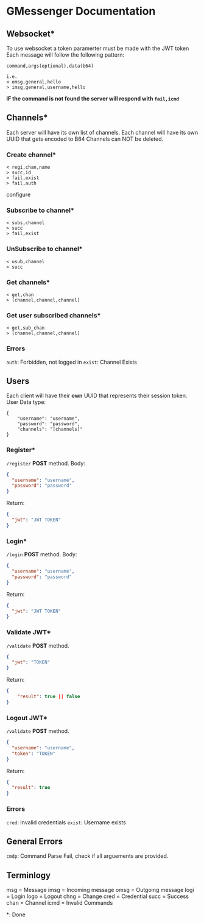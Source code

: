 # GMessenger Documentation

## Websocket\*

To use websocket a token paramerter must be made with the JWT token
Each message will follow the following pattern:

```
command,args(optional),data(b64)

i.e.
< omsg,general,hello
> imsg,general,username,hello
```

**IF the command is not found the server will respond with `fail,icmd`**

## Channels\*

Each server will have its own list of channels.
Each channel will have its own UUID that gets encoded to B64
Channels can NOT be deleted.

### Create channel\*

```
< regi,chan,name
> succ,id
> fail,exist
> fail,auth
```

configure

### Subscribe to channel\*

```
< subs,channel
> succ
> fail,exist
```

### UnSubscribe to channel\*

```
< usub,channel
> succ
```

### Get channels\*

```
< get,chan
> [channel,channel,channel]
```

### Get user subscribed channels\*

```
< get,sub_chan
> [channel,channel,channel]
```

### Errors

`auth`: Forbidden, not logged in
`exist`: Channel Exists

## Users

Each client will have their **own** UUID that represents their session token.
User Data type:

```
{
    "username": "username",
    "password": "password",
    "channels": "[channels]"
}
```

### Register\*

`/register` **POST** method.
Body:

```json
{
  "username": "username",
  "password": "password"
}
```

Return:

```json
{
  "jwt": "JWT TOKEN"
}
```

### Login\*

`/login` **POST** method.
Body:

```json
{
  "username": "username",
  "password": "password"
}
```

Return:

```json
{
  "jwt": "JWT TOKEN"
}
```

### Validate JWT\*

`/validate` **POST** method.

```json
{
  "jwt": "TOKEN"
}
```

Return:

```json
{
    "result": true || false
}
```

### Logout JWT\*

`/validate` **POST** method.

```json
{
  "username": "username",
  "token": "TOKEN"
}
```

Return:

```json
{
  "result": true
}
```

### Errors

`cred`: Invalid credentials
`exist`: Username exists

## General Errors

`cmdp`: Command Parse Fail, check if all arguements are provided.

## Terminlogy

msg = Message
imsg = Incoming message
omsg = Outgoing message
logi = Login
logo = Logout
chng = Change
cred = Credential
succ = Success
chan = Channel
icmd = Invalid Commands

\*: Done
